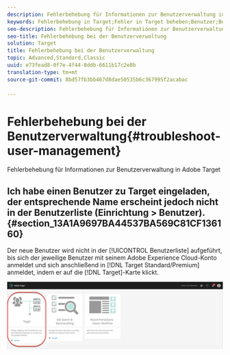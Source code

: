 ```yaml
---
description: Fehlerbehebung für Informationen zur Benutzerverwaltung in Adobe Target
keywords: Fehlerbehebung in Target;Fehler in Target beheben;Benutzer;Benutzerverwaltung
seo-description: Fehlerbehebung für Informationen zur Benutzerverwaltung in Adobe Target
seo-title: Fehlerbehebung bei der Benutzerverwaltung
solution: Target
title: Fehlerbehebung bei der Benutzerverwaltung
topic: Advanced,Standard,Classic
uuid: e73fead8-0f7e-4f44-8ddb-6611b17c2e8b
translation-type: tm+mt
source-git-commit: 8bd57fb3bb467d8dae50535b6c367995f2acabac

---
```



# Fehlerbehebung bei der Benutzerverwaltung{#troubleshoot-user-management}

Fehlerbehebung für Informationen zur Benutzerverwaltung in Adobe Target

## Ich habe einen Benutzer zu Target eingeladen, der entsprechende Name erscheint jedoch nicht in der Benutzerliste (Einrichtung &gt; Benutzer).  {#section_13A1A9697BA44537BA569C81CF136160}

Der neue Benutzer wird nicht in der [!UICONTROL Benutzerliste] aufgeführt, bis sich der jeweilige Benutzer mit seinem Adobe Experience Cloud-Konto anmeldet und sich anschließend in [!DNL Target Standard/Premium] anmeldet, indem er auf die [!DNL Target]-Karte klickt.

![Target-Karte](/help/administrating-target/assets/target_card_new.png)